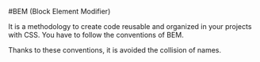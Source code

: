 #BEM (Block Element Modifier)


It is a methodology to create code reusable and organized in your projects with CSS.
You have to follow the conventions of BEM.

Thanks to these conventions, it is avoided the collision of names.